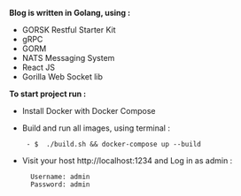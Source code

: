 **Blog is written in Golang, using :**
 - GORSK Restful Starter Kit
 - gRPC
 - GORM
 - NATS Messaging System
 - React JS
 - Gorilla Web Socket lib

**To start project run :**
- Install Docker with Docker Compose
- Build and run all images, using terminal :

       - $  ./build.sh && docker-compose up --build   
- Visit your host http://localhost:1234 and Log in as admin :

        Username: admin
        Password: admin


